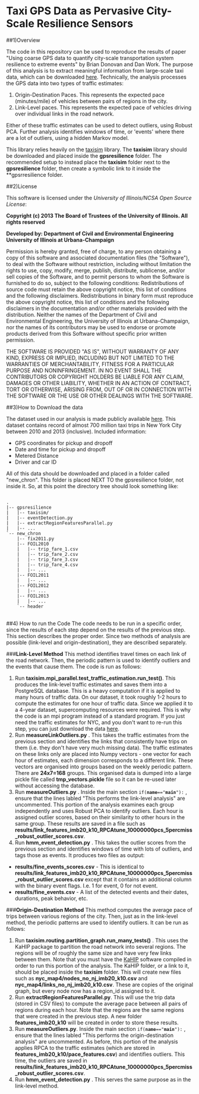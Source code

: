Taxi GPS Data as Pervasive City-Scale Resilience Sensors
=============

##1)Overview

The code in this repository can be used to reproduce the results of paper "Using coarse GPS data to quantify city-scale transportation system resilience to extreme events" by Brian Donovan and Dan Work.  The purpose of this analysis is to extract meaningful information from large-scale taxi data, which can be downloaded [here](http://publish.illinois.edu/dbwork/open-data/).  Technically, the analysis processes the GPS data into two types of traffic estimates:
1. Origin-Destination Paces.  This represents the expected pace (minutes/mile) of vehicles between pairs of regions in the city.
2. Link-Level paces.  This represents the expected pace of vehicles driving over individual links in the road network.

Either of these traffic estimates can be used to detect outliers, using Robust PCA.  Further analysis identifies windows of time, or 'events' where there are a lot of outliers, using a hidden Markov model.

This library relies heavily on the [taxisim](https://github.com/Lab-Work/taxisim) library.  The **taxisim** library should be downloaded and placed inside the **gpsresilience** folder.  The recommended setup to instead place the **taxisim** folder next to the **gpsresilience** folder, then create a symbolic link to it inside the **gpsrresilience folder.

##2)License


This software is licensed under the *University of Illinois/NCSA Open Source License*:

**Copyright (c) 2013 The Board of Trustees of the University of Illinois. All rights reserved**

**Developed by: Department of Civil and Environmental Engineering University of Illinois at Urbana-Champaign**

Permission is hereby granted, free of charge, to any person obtaining a copy of this software and associated documentation files (the "Software"), to deal with the Software without restriction, including without limitation the rights to use, copy, modify, merge, publish, distribute, sublicense, and/or sell copies of the Software, and to permit persons to whom the Software is furnished to do so, subject to the following conditions: Redistributions of source code must retain the above copyright notice, this list of conditions and the following disclaimers. Redistributions in binary form must reproduce the above copyright notice, this list of conditions and the following disclaimers in the documentation and/or other materials provided with the distribution. Neither the names of the Department of Civil and Environmental Engineering, the University of Illinois at Urbana-Champaign, nor the names of its contributors may be used to endorse or promote products derived from this Software without specific prior written permission.

THE SOFTWARE IS PROVIDED "AS IS", WITHOUT WARRANTY OF ANY KIND, EXPRESS OR IMPLIED, INCLUDING BUT NOT LIMITED TO THE WARRANTIES OF MERCHANTABILITY, FITNESS FOR A PARTICULAR PURPOSE AND NONINFRINGEMENT. IN NO EVENT SHALL THE CONTRIBUTORS OR COPYRIGHT HOLDERS BE LIABLE FOR ANY CLAIM, DAMAGES OR OTHER LIABILITY, WHETHER IN AN ACTION OF CONTRACT, TORT OR OTHERWISE, ARISING FROM, OUT OF OR IN CONNECTION WITH THE SOFTWARE OR THE USE OR OTHER DEALINGS WITH THE SOFTWARE.








##3)How to Download the data

The dataset used in our analysis is made publicly available [here](http://publish.illinois.edu/dbwork/open-data/).  This dataset contains record of almost 700 million taxi trips in New York City between 2010 and 2013 (inclusive).  Included information:
- GPS coordinates for pickup and dropoff
- Date and time for pickup and dropoff
- Metered Distance
- Driver and car ID

All of this data should be downloaded and placed in a folder called "new_chron".  This folder is placed NEXT TO the gpsresilience folder, not inside it.  So, at this point the directory tree should look something like:
<pre>
<code>
.
|-- gpsresilience
|   |-- taxisim/
|   |-- eventDetection.py
|   |-- extractRegionFeaturesParallel.py
|   |-- ...
`-- new_chron
    |-- fix2011.py
    |-- FOIL2010
    |   |-- trip_fare_1.csv
    |   |-- trip_fare_2.csv
    |   |-- trip_fare_3.csv
    |   |-- trip_fare_4.csv
    |   |-- ...
    |-- FOIL2011
    |   |-- ...
    |-- FOIL2012
    |   |-- ...
    |-- FOIL2013
    |   |-- ...
    `-- header
</code>
</pre>
 
##4) How to run the Code
The code needs to be run in a specific order, since the results of each step depend on the results of the previous step.  This section describes the proper order.  Since two methods of analysis are possible (link-level and origin-destination), they are described separately.

###**Link-Level Method**
This method identifies travel times on each link of the road network.  Then, the periodic pattern is used to identify outliers and the events that cause them.  The code is run as follows:

1. Run **taxisim.mpi_parallel.test_traffic_estimation.run_test()**.  This produces the link-level traffic estimates and saves them into a PostgreSQL database.  This is a heavy computation if it is applied to many hours of traffic data.  On our dataset, it took roughly 1-2 hours to compute the estimates for one hour of traffic data.  Since we applied it to a 4-year dataset, supercomputing resources were required.  This is why the code is an mpi program instead of a standard program.  If you just need the traffic estimates for NYC, and you don't want to re-run this step, you can just download the data [here](www.ihaventuploadedthedatayet.com).
2. Run **measureLinkOutliers.py** .  This takes the traffic estimates from the previous section and identifies the links that consistently have trips on them (i.e. they don't have very much missing data).  The traffic estimates on these links only are placed into Numpy vectors - one vector for each hour of estimates, each dimension corresponds to a different link.  These vectors are organised into groups based on the weekly periodic pattern.  There are **24x7=168** groups.  This organised data is dumped into a large pickle file called **tmp_vectors.pickle** file so it can be re-used later without accessing the database.
3. Run **measureOutliers.py** .  Inside the main section <code>if(__name__=="__main__"):</code> , ensure that the lines labled "This performs the link-level analysis" are uncommented. This portion of the analysis examines each group independently and uses Robust PCA to identify outliers.  Each hour is assigned outlier scores, based on their similarity to other hours in the same group.  These results are saved in a file such as **results/link_features_imb20_k10_RPCAtune_10000000pcs_5percmiss_robust_outlier_scores.csv**.
4. Run **hmm_event_detection.py** .  This takes the outlier scores from the previous section and identifies windows of time with lots of outliers, and tags those as events.  It produces two files as output:
  - **results/fine_events_scores.csv** - This is identical to **results/link_features_imb20_k10_RPCAtune_10000000pcs_5percmiss_robust_outlier_scores.csv** except that it contains an additional column with the binary event flags.  I.e. 1 for event, 0 for not event.
  - **results/fine_events.csv** - A list of the detected events and their dates, durations, peak behavior, etc.

###**Origin-Destination Method**
This method computes the average pace of trips between various regions of the city.  Then, just as in the link-level method, the periodic patterns are used to identify outliers.  It can be run as follows:

1. Run **taxisim.routing.partition_graph.run_many_tests()** .  This uses the KaHIP package to partition the road network into several regions.  The regions will be of roughly the same size and have very few links between them.  Note that you must have the [KaHIP](https://github.com/schulzchristian/KaHIP/) software compiled in order to run this portion of the analysis.  The KaHIP folder, or a link to it, should be placed inside the **taxisim** folder.  This will create new files such as **nyc_map4/nodes_no_nj_imb20_k10.csv** and **nyc_map4/links_no_nj_imb20_k10.csv**.  These are copies of the original graph, but every node now has a region_id assigned to it.
2. Run **extractRegionFeaturesParallel.py**. This will use the trip data (stored in CSV files) to compute the average pace between all pairs of regions during each hour.  Note that the regions are the same regions that were created in the previous step.  A new folder **features_imb20_k10** will be created in order to store these results.
3. Run **measureOutliers.py**. Inside the main section <code>if(__name__=="__main__"):</code> , ensure that the lines labled "This performs the origin-destination analysis" are uncommented.  As before, this portion of the analysis applies RPCA to the traffic estimates (which are stored in **features_imb20_k10/pace_features.csv**) and identifies outliers.  This time, the outliers are saved in **results/link_features_imb20_k10_RPCAtune_10000000pcs_5percmiss_robust_outlier_scores.csv**.
4. Run **hmm_event_detection.py** .  This serves the same purpose as in the link-level method. 


